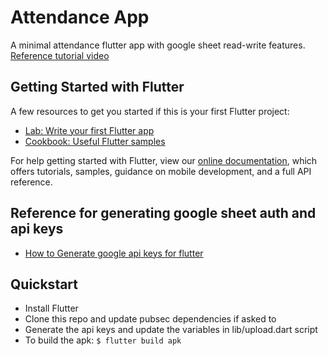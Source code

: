# Attendance App

A minimal attendance flutter app with google sheet read-write features. [Reference tutorial video](https://www.youtube.com/watch?v=kd1CLYLymbI)

## Getting Started with Flutter

A few resources to get you started if this is your first Flutter project:

- [Lab: Write your first Flutter app](https://flutter.dev/docs/get-started/codelab)
- [Cookbook: Useful Flutter samples](https://flutter.dev/docs/cookbook)

For help getting started with Flutter, view our
[online documentation](https://flutter.dev/docs), which offers tutorials,
samples, guidance on mobile development, and a full API reference.

## Reference for generating google sheet auth and api keys

- [How to Generate google api keys for flutter](https://www.youtube.com/watch?v=ZSSERiYLv3c)

## Quickstart

- Install Flutter
- Clone this repo and update pubsec dependencies if asked to
- Generate the api keys and update the variables in lib/upload.dart script
- To build the apk: `$ flutter build apk`